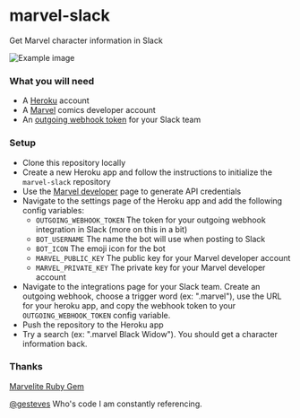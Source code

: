 # marvel-slack
Get Marvel character information in Slack

![Example image](http://i.imgur.com/ymT6u9z.gif)

### What you will need
* A [Heroku](http://www.heroku.com) account
* A [Marvel](https://developer.marvel.com/account) comics developer account
* An [outgoing webhook token](https://api.slack.com/outgoing-webhooks) for your Slack team

### Setup
* Clone this repository locally
* Create a new Heroku app and follow the instructions to initialize the ```marvel-slack``` repository
* Use the [Marvel developer](https://developer.marvel.com/account) page to generate API credentials 
* Navigate to the settings page of the Heroku app and add the following config variables:
  * ```OUTGOING_WEBHOOK_TOKEN``` The token for your outgoing webhook integration in Slack (more on this in a bit)
  * ```BOT_USERNAME``` The name the bot will use when posting to Slack
  * ```BOT_ICON``` The emoji icon for the bot
  * ```MARVEL_PUBLIC_KEY``` The public key for your Marvel developer account
  * ```MARVEL_PRIVATE_KEY``` The private key for your Marvel developer account
* Navigate to the integrations page for your Slack team. Create an outgoing webhook, choose a trigger word (ex: ".marvel"), use the URL for your heroku app, and copy the webhook token to your ```OUTGOING_WEBHOOK_TOKEN``` config variable.
* Push the repository to the Heroku app
* Try a search (ex: ".marvel Black Widow"). You should get a character information back.

### Thanks
[Marvelite Ruby Gem](https://github.com/antillas21/marvelite)

[@gesteves](https://github.com/gesteves/) Who's code I am constantly referencing.

